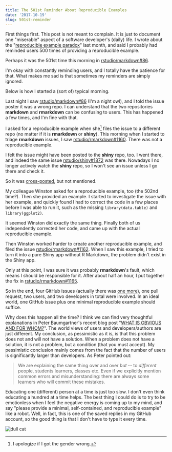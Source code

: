 ```yaml
---
title: The 501st Reminder About Reproducible Examples
date: '2017-10-19'
slug: 501st-reminder
---
```


First things first. This post is not meant to complain. It is just to document one "miserable" aspect of a software developer's (daily) life. I wrote about the "[reproducible example paradox](/en/2017/09/the-minimal-reprex-paradox/)" last month, and said I probably had reminded users 500 times of providing a reproducible example.

Perhaps it was the 501st time this morning in [rstudio/markdown#86](https://github.com/rstudio/markdown/issues/86).

I'm okay with constantly reminding users, and I totally have the patience for that. What makes me sad is that sometimes my reminders are simply ignored.

Below is how I started a (sort of) typical morning.

Last night I saw [rstudio/markdown#86](https://github.com/rstudio/markdown/issues/86) (I'm a night owl), and I told the issue poster it was a wrong repo. I can understand that the two repositories **markdown** and **rmarkdown** can be confusing to users. This has happened a few times, and I'm fine with that.

I asked for a reproducible example when she[^1] files the issue to a different repo (no matter if it is **rmarkdown** or **shiny**). This morning when I started to triage **rmarkdown** issues, I saw [rstudio/rmarkdown#1160](https://github.com/rstudio/rmarkdown/issues/1160). There was not a reproducible example.

I felt the issue might have been posted to the **shiny** repo, too. I went there, and indeed the same issue [rstudio/shiny#1872](https://github.com/rstudio/shiny/issues/1872) was there. Nowadays I no longer actively watch the **shiny** repo, so I won't see an issue unless I go there and check it.

So it was [cross-posted](/en/2017/10/cross-posting/), but not mentioned.

My colleague Winston asked for a reproducible example, too (the 502nd time?). Then she provided an example. I started to investigate the issue with her example, and quickly found I had to correct the code in a few places before I was able to run it, such as the missing `library(data.table)` and `library(ggplot2)`.

It seemed Winston did exactly the same thing. Finally both of us independently corrected her code, and came up with the actual reproducible example.

Then Winston worked harder to create another reproducible example, and filed the issue [rstudio/rmarkdown#1162](https://github.com/rstudio/rmarkdown/issues/1162). When I saw this example, I tried to turn it into a pure Shiny app without R Markdown, the problem didn't exist in the Shiny app.

Only at this point, I was sure it was probably **rmarkdown**'s fault, which means I should be responsible for it. After about half an hour, I put together the fix in [rstudio/rmarkdown#1165](https://github.com/rstudio/rmarkdown/pull/1165).

So in the end, four GitHub issues (actually there was [one more](https://github.com/rstudio/rmarkdown/issues/1124)), one pull request, two users, and two developers in total were involved. In an ideal world, one GitHub issue plus one minimal reproducible example should suffice.

Why does this happen all the time? I think we can find very thoughtful explanations in Peter Baumgartner's recent blog post "[WHAT IS OBVIOUS AND FOR WHOM?](https://notes.peter-baumgartner.net/2017/10/17/what-is-obvious-and-for-whom/)". The world views of users and developers/authors are just different. My conclusion, as pessimistic as it is, is that this problem does not and will not have a solution. When a problem does not have a solution, it is not a problem, but a condition (that you must accept). My pessimistic conclusion mainly comes from the fact that the number of users is significantly larger than developers. As Peter pointed out:

> We are explaining the same thing over and over _but_ -- to _different_ people, students learners, classes etc. Even if we explicitly mention common errors and misunderstanding: there are always some learners who will commit these mistakes. 

Educating one (different) person at a time is just too slow. I don't even think educating a hundred at a time helps. The best thing I could do is to try to be emotionless when I feel the negative energy is coming up to my mind, and say "please provide a minimal, self-contained, and reproducible example" like a robot. Well, in fact, this is one of the saved replies in my GitHub account, so the good thing is that I don't have to type it every time.

![dull cat](https://slides.yihui.org/gif/dull-cat.gif)

[^1]: I apologize if I got the gender wrong.
